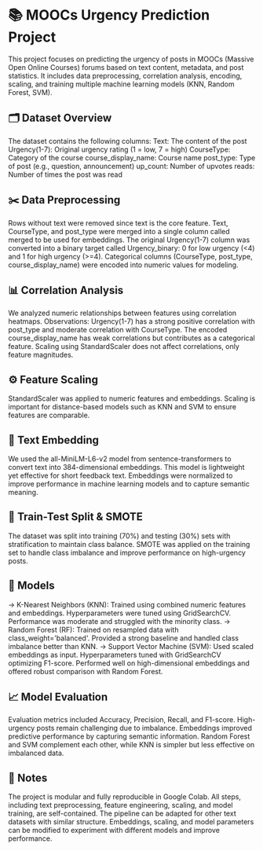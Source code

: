 # 📚 MOOCs Urgency Prediction Project

This project focuses on predicting the urgency of posts in MOOCs (Massive Open Online Courses) forums based on text content, metadata, and post statistics. It includes data preprocessing, correlation analysis, encoding, scaling, and training multiple machine learning models (KNN, Random Forest, SVM).

## 🗂️ Dataset Overview

The dataset contains the following columns:
  Text: The content of the post
  Urgency(1-7): Original urgency rating (1 = low, 7 = high)
  CourseType: Category of the course
  course_display_name: Course name
  post_type: Type of post (e.g., question, announcement)
  up_count: Number of upvotes
  reads: Number of times the post was read


## ✂️ Data Preprocessing

Rows without text were removed since text is the core feature.
Text, CourseType, and post_type were merged into a single column called merged to be used for embeddings.
The original Urgency(1-7) column was converted into a binary target called Urgency_binary: 0 for low urgency (<4) and 1 for high urgency (>=4).
Categorical columns (CourseType, post_type, course_display_name) were encoded into numeric values for modeling.


## 📊 Correlation Analysis

We analyzed numeric relationships between features using correlation heatmaps.
Observations: Urgency(1-7) has a strong positive correlation with post_type and moderate correlation with CourseType. The encoded course_display_name has weak correlations but contributes as a categorical feature.
Scaling using StandardScaler does not affect correlations, only feature magnitudes.


## ⚙️ Feature Scaling

StandardScaler was applied to numeric features and embeddings.
Scaling is important for distance-based models such as KNN and SVM to ensure features are comparable.


## 🤖 Text Embedding

We used the all-MiniLM-L6-v2 model from sentence-transformers to convert text into 384-dimensional embeddings.
This model is lightweight yet effective for short feedback text.
Embeddings were normalized to improve performance in machine learning models and to capture semantic meaning.


## 🔀 Train-Test Split & SMOTE

The dataset was split into training (70%) and testing (30%) sets with stratification to maintain class balance.
SMOTE was applied on the training set to handle class imbalance and improve performance on high-urgency posts.


## 🌟 Models

-> K-Nearest Neighbors (KNN): Trained using combined numeric features and embeddings. Hyperparameters were tuned using GridSearchCV. Performance was moderate and struggled with the minority class.
-> Random Forest (RF): Trained on resampled data with class_weight='balanced'. Provided a strong baseline and handled class imbalance better than KNN.
-> Support Vector Machine (SVM): Used scaled embeddings as input. Hyperparameters tuned with GridSearchCV optimizing F1-score. Performed well on high-dimensional embeddings and offered robust comparison with Random Forest.


## 📈 Model Evaluation

Evaluation metrics included Accuracy, Precision, Recall, and F1-score.
High-urgency posts remain challenging due to imbalance.
Embeddings improved predictive performance by capturing semantic information.
Random Forest and SVM complement each other, while KNN is simpler but less effective on imbalanced data.


## 📝 Notes

The project is modular and fully reproducible in Google Colab.
All steps, including text preprocessing, feature engineering, scaling, and model training, are self-contained.
The pipeline can be adapted for other text datasets with similar structure.
Embeddings, scaling, and model parameters can be modified to experiment with different models and improve performance.
